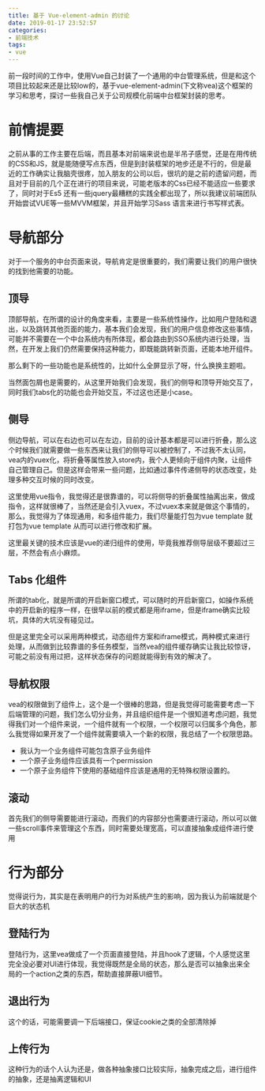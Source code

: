 ```yaml
---
title: 基于 Vue-element-admin 的讨论
date: 2019-01-17 23:52:57
categories:
- 前端技术
tags:
- vue
---
```


前一段时间的工作中，使用Vue自己封装了一个通用的中台管理系统，但是和这个项目比较起来还是比较low的，基于vue-element-admin(下文称vea)这个框架的学习和思考，探讨一些我自己关于公司规模化前端中台框架封装的思考。

<!--more-->


# 前情提要

之前从事的工作主要在后端，而且基本对前端来说也是半吊子感觉，还是在用传统的CSS和JS，就是能随便写点东西，但是到封装框架的地步还是不行的，但是最近的工作确实让我脑壳很疼，加入朋友的公司以后，很坑的是之前的遗留问题，而且对于目前的几个正在进行的项目来说，可能老版本的Css已经不能适应一些要求了，同时对于Es5 还有一些jquery最糟糕的实践全都出现了，所以我建议前端团队开始尝试VUE等一些MVVM框架，并且开始学习Sass 语言来进行书写样式表。

# 导航部分

对于一个服务的中台页面来说，导航肯定是很重要的，我们需要让我们的用户很快的找到他需要的功能。

## 顶导

顶部导航，在所谓的设计的角度来看，主要是一些系统性操作，比如用户登陆和退出，以及跳转其他页面的能力，基本我们会发现，我们的用户信息修改这些事情，可能并不需要在一个中台系统内有所体现，都会路由到SSO系统内进行处理，当然，在开发上我们仍然需要保持这种能力，即既能跳转新页面，还能本地开组件。

那么剩下的一些功能也是系统性的，比如什么全屏显示了呀，什么换换主题啦。

当然面包屑也是需要的，从这里开始我们会发现，我们的侧导和顶导开始交互了，同时我们tabs化的功能也会开始交互，不过这也还是小case。

## 侧导

侧边导航，可以在右边也可以在左边，目前的设计基本都是可以进行折叠，那么这个时候我们就需要做一些东西来让我们的侧导可以被控制了，不过我不太认同，vea内的vuex化，将折叠等属性放入store内，我个人更倾向于组件内聚，让组件自己管理自己。但是这样会带来一些问题，比如通过事件传递侧导的状态改变，处理多种交互时候的同时改变。

这里使用vue指令，我觉得还是很靠谱的，可以将侧导的折叠属性抽离出来，做成指令，这样就很棒了，当然还是会引入vuex，不过vuex本来就是做这个事情的，那么，我觉得为了体现通用，和多组件能力，我们尽量能打包为vue template 就打包为vue template 从而可以进行修改和扩展。

这里最关键的技术应该是vue的递归组件的使用，毕竟我推荐侧导层级不要超过三层，不然会有点小麻烦。

## Tabs 化组件

所谓的tab化，就是所谓的开启新窗口模式，可以随时的开启新窗口，如操作系统中的开启新的程序一样，在很早以前的模式都是用iframe，但是iframe确实比较坑，具体的大坑没有碰见过。

但是这里完全可以采用两种模式，动态组件方案和iframe模式，两种模式来进行处理，从而做到比较靠谱的多任务模型，当然vea的组件缓存确实让我比较惊讶，可能之前没有用过把，这样状态保存的问题就能得到有效的解决了。

## 导航权限

vea的权限做到了组件上，这个是一个很棒的思路，但是我觉得可能需要考虑一下后端管理的问题，我们怎么切分业务，并且组织组件是一个很知道考虑问题，我觉得我们对一个组件来说，一个组件就有一个权限，一个权限可以归属多个角色，那么我觉得如果开发了一个组件就需要填入一个新的权限，我总结了一个权限思路。

* 我认为一个业务组件可能包含原子业务组件
* 一个原子业务组件应该具有一个permission
* 一个原子业务组件下使用的基础组件应该是通用的无特殊权限设置的。

## 滚动

首先我们的侧导需要能进行滚动，而我们的内容部分也需要进行滚动，所以可以做一些scroll事件来管理这个东西，同时需要处理宽高，可以直接抽象成组件进行使用

# 行为部分

觉得说行为，其实是在表明用户的行为对系统产生的影响，因为我认为前端就是个巨大的状态机

## 登陆行为

登陆行为，这里vea做成了一个页面直接登陆，并且hook了逻辑，个人感觉这里完全没必要对UI进行体现，我觉得既然是全局的状态，那么是否可以抽象出来全局的一个action之类的东西，帮助直接屏蔽UI细节。

## 退出行为

这个的话，可能需要调一下后端接口，保证cookie之类的全部清除掉

## 上传行为

这种行为的话个人认为还是，做各种抽象接口比较实际，抽象完成之后，进行组件的抽象，还是抽离逻辑和UI
